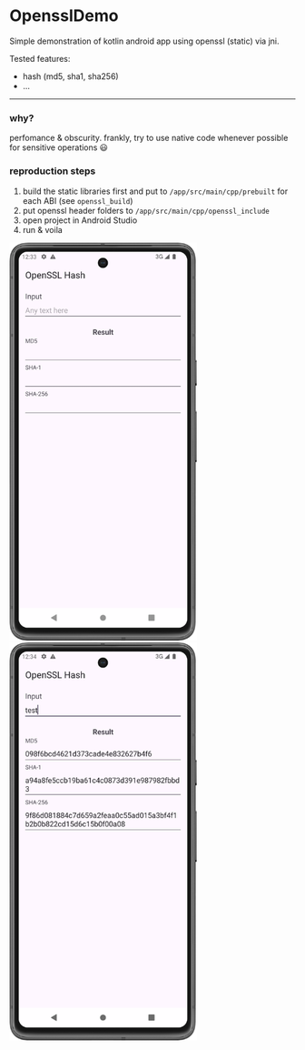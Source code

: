 # OpensslDemo

Simple demonstration of kotlin android app using openssl (static) via jni.

Tested features:
- hash (md5, sha1, sha256)
- ...

---
### why?
perfomance & obscurity. frankly, try to use native code whenever possible for sensitive operations 😃

### reproduction steps
1. build the static libraries first and put to `/app/src/main/cpp/prebuilt` for each ABI (see `openssl_build`)
2. put openssl header folders to `/app/src/main/cpp/openssl_include`
3. open project in Android Studio
3. run & voila

<img src="1.png" height="700">
<img src="2.png" height="700">
